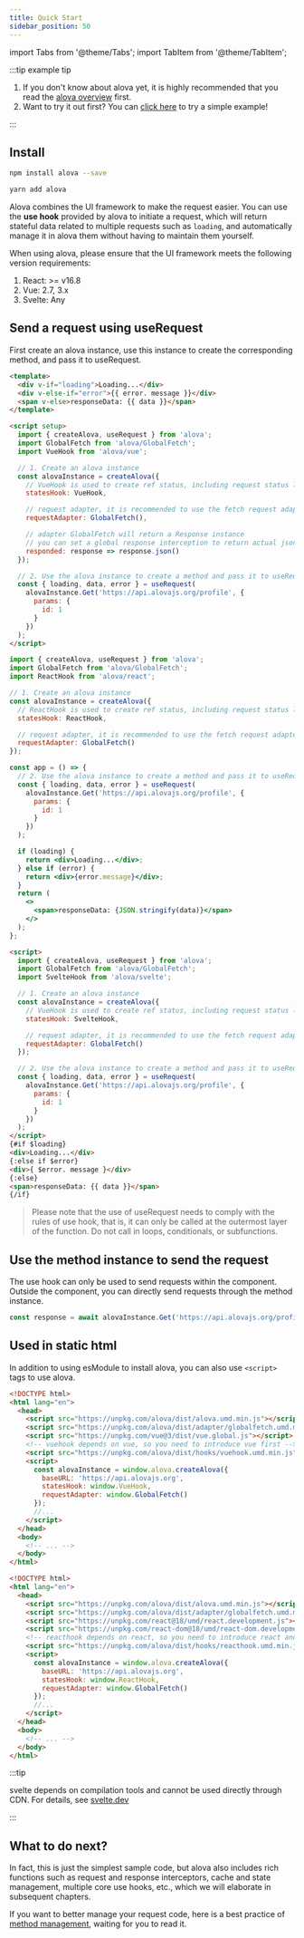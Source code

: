 ```yaml
---
title: Quick Start
sidebar_position: 50
---
```


import Tabs from '@theme/Tabs';
import TabItem from '@theme/TabItem';

:::tip example tip

1. If you don't know about alova yet, it is highly recommended that you read the [alova overview](/get-started/overview) first.
2. Want to try it out first? You can [click here](../example/init-page) to try a simple example!

:::

## Install

<Tabs>
<TabItem value="1" label="npm">

```bash
npm install alova --save
```

</TabItem>
<TabItem value="2" label="yarn">

```bash
yarn add alova
```

</TabItem>
</Tabs>

Alova combines the UI framework to make the request easier. You can use the **use hook** provided by alova to initiate a request, which will return stateful data related to multiple requests such as `loading`, and automatically manage it in alova them without having to maintain them yourself.

When using alova, please ensure that the UI framework meets the following version requirements:

1. React: >= v16.8
2. Vue: 2.7, 3.x
3. Svelte: Any

## Send a request using useRequest

First create an alova instance, use this instance to create the corresponding method, and pass it to useRequest.

<Tabs groupId="framework">
<TabItem value="1" label="vue">

```html
<template>
  <div v-if="loading">Loading...</div>
  <div v-else-if="error">{{ error. message }}</div>
  <span v-else>responseData: {{ data }}</span>
</template>

<script setup>
  import { createAlova, useRequest } from 'alova';
  import GlobalFetch from 'alova/GlobalFetch';
  import VueHook from 'alova/vue';

  // 1. Create an alova instance
  const alovaInstance = createAlova({
    // VueHook is used to create ref status, including request status loading, response data data, request error object error, etc.
    statesHook: VueHook,

    // request adapter, it is recommended to use the fetch request adapter
    requestAdapter: GlobalFetch(),

    // adapter GlobalFetch will return a Response instance
    // you can set a global response interception to return actual json data
    responded: response => response.json()
  });

  // 2. Use the alova instance to create a method and pass it to useRequest to send the request
  const { loading, data, error } = useRequest(
    alovaInstance.Get('https://api.alovajs.org/profile', {
      params: {
        id: 1
      }
    })
  );
</script>
```

</TabItem>
<TabItem value="2" label="react">

```jsx
import { createAlova, useRequest } from 'alova';
import GlobalFetch from 'alova/GlobalFetch';
import ReactHook from 'alova/react';

// 1. Create an alova instance
const alovaInstance = createAlova({
  // ReactHook is used to create ref status, including request status loading, response data data, request error object error, etc.
  statesHook: ReactHook,

  // request adapter, it is recommended to use the fetch request adapter
  requestAdapter: GlobalFetch()
});

const app = () => {
  // 2. Use the alova instance to create a method and pass it to useRequest to send the request
  const { loading, data, error } = useRequest(
    alovaInstance.Get('https://api.alovajs.org/profile', {
      params: {
        id: 1
      }
    })
  );

  if (loading) {
    return <div>Loading...</div>;
  } else if (error) {
    return <div>{error.message}</div>;
  }
  return (
    <>
      <span>responseData: {JSON.stringify(data)}</span>
    </>
  );
};
```

</TabItem>
<TabItem value="3" label="svelte">

```html
<script>
  import { createAlova, useRequest } from 'alova';
  import GlobalFetch from 'alova/GlobalFetch';
  import SvelteHook from 'alova/svelte';

  // 1. Create an alova instance
  const alovaInstance = createAlova({
    // VueHook is used to create ref status, including request status loading, response data data, request error object error, etc.
    statesHook: SvelteHook,

    // request adapter, it is recommended to use the fetch request adapter
    requestAdapter: GlobalFetch()
  });

  // 2. Use the alova instance to create a method and pass it to useRequest to send the request
  const { loading, data, error } = useRequest(
    alovaInstance.Get('https://api.alovajs.org/profile', {
      params: {
        id: 1
      }
    })
  );
</script>
{#if $loading}
<div>Loading...</div>
{:else if $error}
<div>{ $error. message }</div>
{:else}
<span>responseData: {{ data }}</span>
{/if}
```

</TabItem>
</Tabs>

> Please note that the use of useRequest needs to comply with the rules of use hook, that is, it can only be called at the outermost layer of the function. Do not call in loops, conditionals, or subfunctions.

## Use the method instance to send the request

The use hook can only be used to send requests within the component. Outside the component, you can directly send requests through the method instance.

```javascript
const response = await alovaInstance.Get('https://api.alovajs.org/profile?id=1').send();
```

## Used in static html

In addition to using esModule to install alova, you can also use `<script>` tags to use alova.

<Tabs groupId="framework">
<TabItem value="1" label="vue">

```html
<!DOCTYPE html>
<html lang="en">
  <head>
    <script src="https://unpkg.com/alova/dist/alova.umd.min.js"></script>
    <script src="https://unpkg.com/alova/dist/adapter/globalfetch.umd.min.js"></script>
    <script src="https://unpkg.com/vue@3/dist/vue.global.js"></script>
    <!-- vuehook depends on vue, so you need to introduce vue first -->
    <script src="https://unpkg.com/alova/dist/hooks/vuehook.umd.min.js"></script>
    <script>
      const alovaInstance = window.alova.createAlova({
        baseURL: 'https://api.alovajs.org',
        statesHook: window.VueHook,
        requestAdapter: window.GlobalFetch()
      });
      //...
    </script>
  </head>
  <body>
    <!-- ... -->
  </body>
</html>
```

</TabItem>
<TabItem value="2" label="react">

```html
<!DOCTYPE html>
<html lang="en">
  <head>
    <script src="https://unpkg.com/alova/dist/alova.umd.min.js"></script>
    <script src="https://unpkg.com/alova/dist/adapter/globalfetch.umd.min.js"></script>
    <script src="https://unpkg.com/react@18/umd/react.development.js"></script>
    <script src="https://unpkg.com/react-dom@18/umd/react-dom.development.js"></script>
    <!-- reacthook depends on react, so you need to introduce react and react-dom first -->
    <script src="https://unpkg.com/alova/dist/hooks/reacthook.umd.min.js"></script>
    <script>
      const alovaInstance = window.alova.createAlova({
        baseURL: 'https://api.alovajs.org',
        statesHook: window.ReactHook,
        requestAdapter: window.GlobalFetch()
      });
      //...
    </script>
  </head>
  <body>
    <!-- ... -->
  </body>
</html>
```

</TabItem>
<TabItem value="3" label="svelte">

:::tip

svelte depends on compilation tools and cannot be used directly through CDN. For details, see [svelte.dev](https://svelte.dev/)

:::

</TabItem>
</Tabs>

## What to do next?

In fact, this is just the simplest sample code, but alova also includes rich functions such as request and response interceptors, cache and state management, multiple core use hooks, etc., which we will elaborate in subsequent chapters.

If you want to better manage your request code, here is a best practice of [method management](/best-practice/method-manage), waiting for you to read it.
